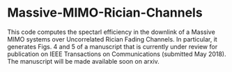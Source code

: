 # Massive-MIMO-Rician-Channels

This code computes the spectarl efficiency in the downlink of a Massive MIMO systems over Uncorrelated Rician Fading Channels. In particular, it generates Figs. 4 and 5 of a manuscript that is currently under review for publication on IEEE Transactions on Communications (submitted May 2018). The manuscript will be made available soon on arxiv.

